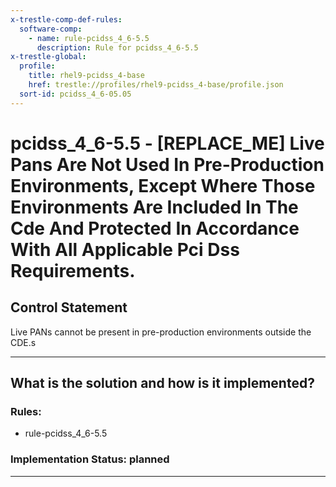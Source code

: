 ```yaml
---
x-trestle-comp-def-rules:
  software-comp:
    - name: rule-pcidss_4_6-5.5
      description: Rule for pcidss_4_6-5.5
x-trestle-global:
  profile:
    title: rhel9-pcidss_4-base
    href: trestle://profiles/rhel9-pcidss_4-base/profile.json
  sort-id: pcidss_4_6-05.05
---
```


# pcidss_4_6-5.5 - \[REPLACE_ME\] Live Pans Are Not Used In Pre-Production Environments, Except Where Those Environments Are Included In The Cde And Protected In Accordance With All Applicable Pci Dss Requirements.

## Control Statement

Live PANs cannot be present in pre-production environments outside the CDE.s

______________________________________________________________________

## What is the solution and how is it implemented?

<!-- For implementation status enter one of: implemented, partial, planned, alternative, not-applicable -->

<!-- Note that the list of rules under ### Rules: is read-only and changes will not be captured after assembly to JSON -->

<!-- Add control implementation description here for control: pcidss_4_6-5.5 -->

### Rules:

  - rule-pcidss_4_6-5.5

### Implementation Status: planned

______________________________________________________________________
